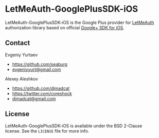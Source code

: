 # LetMeAuth-GooglePlusSDK-iOS

LetMeAuth-GooglePlusSDK-iOS is the Google Plus provider for [LetMeAuth](https://github.com/webparadox/LetMeAuth-iOS) authorization library based on official [Google+ SDK for iOS](https://developers.google.com/+/mobile/ios/).

## Contact

Evgeniy Yurtaev

- https://github.com/seaburg
- evgeniyyurt@gmail.com

Alexey Aleshkov

- https://github.com/djmadcat
- https://twitter.com/coreshock
- djmadcat@gmail.com

## License

LetMeAuth-GooglePlusSDK-iOS is available under the BSD 2-Clause license. See the `LICENSE` file for more info.
